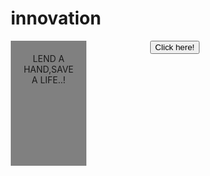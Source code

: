 # innovation
<!DOCTYPE html>
<html lang="en">
<head>
<title>CSS Template</title>
<meta charset="utf-8">
<meta name="viewport" content="width=device-width, initial-scale=1">
<header>
  <nav>LEND A HAND,SAVE A LIFE..!</nav>
<button type="button">Click here!</button>
</header>
<style>
* {
  box-sizing: border-box;
}
nav {
  float: left;
  width: 30%;
  height: 200px; 
  background:grey;
  padding: 20px;
  text-align: center;
}
section::after {
  content: "";
  display: table;
  clear: both;
}

</style>
</head>
<body>
